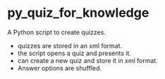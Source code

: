 # py_quiz_for_knowledge

A Python script to create quizzes.

  - quizzes are stored in an xml format.
  - the script opens a quiz and presents it.
  - can create a new quiz and store it in xml format. 
  - Answer options are shuffled. 


